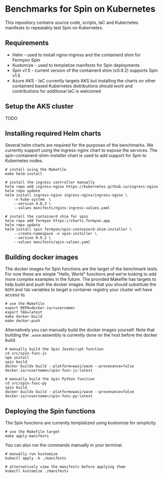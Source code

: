 # Benchmarks for Spin on Kubernetes

This repository contains source code, scripts, IaC and Kubernetes manifests to repeatably test Spin on Kubernetes.

## Requirements

- Helm - used to install nginx-ingress and the containerd shim for Fermyon Spin
- Kustomize - used to templatize manifests for Spin deployments
- Spin v1.5 - current version of the containerd shim (v0.9.2) supports Spin v1.5
- Azure AKS - IaC currently targets AKS but installing the charts on other containerd based Kubernetes distributions should work and contributions for additional IaC is welcomed

## Setup the AKS cluster

TODO

## Installing required Helm charts

Several helm charts are required for the purposes of the benchmarks. We currently support using the ingress-nginx chart to expose the services. The spin-containerd-shim-installer chart is used to add support for Spin to Kubernetes nodes. 

```script
# install using the Makefile
make helm-install
```

```script
# install the ingress controller manually
helm repo add ingress-nginx https://kubernetes.github.io/ingress-nginx
helm repo update
helm install ingress-nginx ingress-nginx/ingress-nginx \
    -n kube-system  \
    --version 4.8.3 \
    --values manifests/nginx-ingress-values.yaml

# install the containerd shim for spin
helm repo add fermyon https://charts.fermyon.app
helm repo update
helm install spin fermyon/spin-containerd-shim-installer \
    --create-namespace -n spin-installer \
    --version 0.9.2 \
    --values manifests/spin-values.yaml
```

## Building docker images

The docker images for Spin functions are the target of the benchmark tests. For now these are simple "Hello, World" functions and we're looking to add more complex examples in the future. The provided Makefile has targets to help build and push the docker images. Note that you should substitute the `REPO` and `TAG` variables to target a container registry your cluster will have access to.

```script
# use the Makefile
export REPO=docker.io/<username>
export TAG=latest
make docker-build
make docker-push
```

Alternatively you can manually build the docker images yourself. Note that building the `.wasm` assembly is currently done on the host before the docker build.

```script
# manually build the Spin JavaScript function
cd src/spin-func-js
npm install
spin build
docker buildx build --platform=wasi/wasm --provenance=false docker.io/<username>/spin-func-js:latest

# manually build the Spin Python function
cd src/spin-func-py
spin build
docker buildx build --platform=wasi/wasm --provenance=false docker.io/<username>/spin-func-py:latest
```

## Deploying the Spin functions

The Spin functions are currently templatized using kustomize for simplicity. 

```script
# use the Makefile target
make apply-manifests
```

You can also run the commands manually in your terminal.

```script
# manually run kustomize
kubectl apply -k ./manifests

# alternatively view the manifests before applying them
kubectl kustomize ./manifests
```
